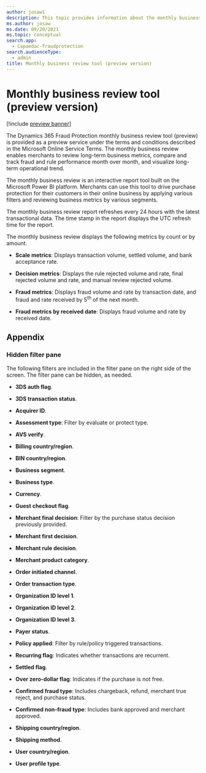 ```yaml
---
author: josaw1
description: This topic provides information about the monthly business review tool (preview version) in Microsoft Dynamics 365 Fraud Protection.
ms.author: josaw
ms.date: 09/20/2021
ms.topic: conceptual
search.app: 
  - Capaedac-fraudprotection
search.audienceType:
  - admin
title: Monthly business review tool (preview version)
---
```




# Monthly business review tool (preview version)
[!include [preview banner](includes/preview-banner.md)]

The Dynamics 365 Fraud Protection monthly business review tool (preview) is provided as a preview service under the terms and conditions described in the Microsoft Online Service Terms. The monthly business review enables merchants to review long-term business metrics, compare and track fraud and rule performance month over month, and visualize long-term operational trend.

The monthly business review is an interactive report tool built on the Microsoft Power BI platform. Merchants can use this tool to drive purchase protection for their customers in their online business by applying various filters and reviewing business metrics by various segments.

The monthly business review report refreshes every 24 hours with the latest transactional data. The time stamp in the report displays the UTC refresh time for the report.

The monthly business review displays the following metrics by count or by amount.

- **Scale metrics**: Displays transaction volume, settled volume, and bank acceptance rate.

- **Decision metrics**: Displays the rule rejected volume and rate, final rejected volume and rate, and manual review rejected volume.

- **Fraud metrics**: Displays fraud volume and rate by transaction date, and fraud and rate received by 5<sup>th</sup> of the next month.

- **Fraud metrics by received date**: Displays fraud volume and rate by received date.

## Appendix

### Hidden filter pane

The following filters are included in the filter pane on the right side of the screen. The filter pane can be hidden, as needed.

- **3DS auth flag**.

- **3DS transaction status**.

- **Acquirer ID**.

- **Assessment type**: Filter by evaluate or protect type.

- **AVS verify**.

- **Billing country/region**.

- **BIN country/region**.

- **Business segment**.

- **Business type**.

- **Currency**.

- **Guest checkout flag**.

- **Merchant final decision**: Filter by the purchase status decision previously provided.

- **Merchant first decision**.

- **Merchant rule decision**.

- **Merchant product category**.

- **Order initiated channel**.

- **Order transaction type**.

- **Organization ID level 1**.

- **Organization ID level 2**.

- **Organization ID level 3**.

- **Payer status**.

- **Policy applied**: Filter by rule/policy triggered transactions.

- **Recurring flag**: Indicates whether transactions are recurrent.

- **Settled flag**.

- **Over zero-dollar flag**: Indicates if the purchase is not free.

- **Confirmed fraud type**: Includes chargeback, refund, merchant true reject, and purchase status.

- **Confirmed non-fraud type**: Includes bank approved and merchant approved.

- **Shipping country/region**.

- **Shipping method**.

- **User country/region**.

- **User profile type**.
